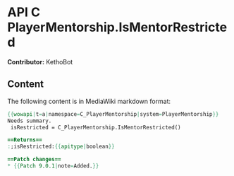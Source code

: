 # API C PlayerMentorship.IsMentorRestricted

**Contributor:** KethoBot

## Content

The following content is in MediaWiki markdown format:

```mediawiki
{{wowapi|t=a|namespace=C_PlayerMentorship|system=PlayerMentorship}}
Needs summary.
 isRestricted = C_PlayerMentorship.IsMentorRestricted()

==Returns==
:;isRestricted:{{apitype|boolean}}

==Patch changes==
* {{Patch 9.0.1|note=Added.}}
```